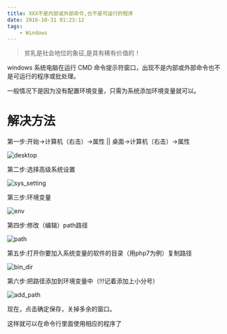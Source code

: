 ```yaml
---
title: XXX不是内部或外部命令,也不是可运行的程序
date: 2016-10-31 01:23:12
tags:
    - Windows
---
```


> 贫乳是社会地位的象征,是具有稀有价值的！

windows 系统电脑在运行 CMD 命令提示符窗口，出现不是内部或外部命令也不是可运行的程序或批处理。

<!-- more -->

一般情况下是因为没有配置环境变量，只需为系统添加环境变量就可以。

# 解决方法

第一步:开始->计算机（右击）->属性   ||  桌面->计算机（右击）->属性

![desktop](/img/201610/windows/desktop.jpg)

第二步:选择高级系统设置

![sys_setting](/img/201610/windows/sys_setting.jpg)

第三步:环境变量

![env](/img/201610/windows/env.jpg)

第四步:修改（编辑）path路径

![path](/img/201610/windows/path.jpg)

第五步:打开你要加入系统变量的软件的目录（用php7为例）复制路径

![bin_dir](/img/201610/windows/bin_dir.jpg)

第六步:把路径添加到环境变量中（!!!记着添加上小分号）

![add_path](/img/201610/windows/add_path.jpg)

现在，点击确定保存，关掉多余的窗口。

这样就可以在命令行里面使用相应的程序了

